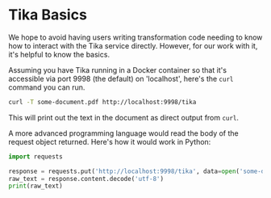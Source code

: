 # Tika Basics

We hope to avoid having users writing transformation code needing to know how to interact with the Tika service directly. However, for our work with it, it's helpful to know the basics.

Assuming you have Tika running in a Docker container so that it's accessible via port 9998 (the default) on 'localhost', here's the `curl` command you can run.

```bash
curl -T some-document.pdf http://localhost:9998/tika
```

This will print out the text in the document as direct output from `curl`.

A more advanced programming language would read the body of the request object returned. Here's how it would work in Python:

```python
import requests

response = requests.put('http://localhost:9998/tika', data=open('some-document.pdf', 'rb'))
raw_text = response.content.decode('utf-8')
print(raw_text)
```
